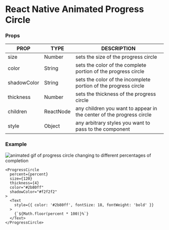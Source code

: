 # React Native Animated Progress Circle
### Props
| PROP        | TYPE      | DESCRIPTION                                                          |
|-------------|-----------|----------------------------------------------------------------------|
| size        | Number    | sets the size of the progress circle                                 |
| color       | String    | sets the color of the complete portion of the progress circle        |
| shadowColor | String    | sets the color of the incomplete portion of the progress circle      |
| thickness   | Number    | sets the thickness of the progress circle                            |
| children    | ReactNode | any children you want to appear in the center of the progress circle |
| style       | Object    | any arbitrary styles you want to pass to the component               |

### Example
![animated gif of progress circle changing to different percentages of completion](https://raw.githubusercontent.com/simonsteer/rn-animated-progress-circle/master/example.gif)

```
<ProgressCircle
  percent={percent}
  size={120}
  thickness={4}
  color="#2b80ff"
  shadowColor="#f2f2f2"
>
  <Text
    style={{ color: '#2b80ff', fontSize: 18, fontWeight: 'bold' }}
  >
    {`${Math.floor(percent * 100)}%`}
  </Text>
</ProgressCircle>
```
